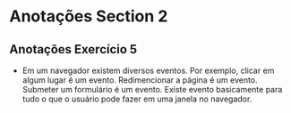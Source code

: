# Anotações Section 2
## Anotações Exercício 5

- Em um navegador existem diversos eventos. Por exemplo, clicar em algum lugar é um evento. Redimencionar a página é um evento. Submeter um formulário é um evento. Existe evento basicamente para tudo o que o usuário pode fazer em uma janela no navegador.